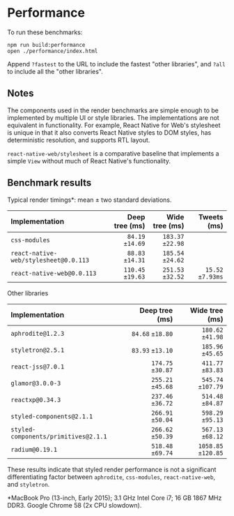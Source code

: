 # Performance

To run these benchmarks:

```
npm run build:performance
open ./performance/index.html
```

Append `?fastest` to the URL to include the fastest "other libraries", and
`?all` to include all the "other libraries".

## Notes

The components used in the render benchmarks are simple enough to be
implemented by multiple UI or style libraries. The implementations are not
equivalent in functionality. For example, React Native for Web's stylesheet is
unique in that it also converts React Native styles to DOM styles, has
deterministic resolution, and supports RTL layout.

`react-native-web/stylesheet` is a comparative baseline that implements a
simple `View` without much of React Native's functionality.

## Benchmark results

Typical render timings*: mean ± two standard deviations.

| Implementation                        | Deep tree (ms)    | Wide tree (ms)    | Tweets (ms)       |
| :--- | ---: | ---: | ---: |
| `css-modules`                         |  `84.19` `±14.69` | `183.37` `±22.98` | |
| `react-native-web/stylesheet@0.0.113` |  `88.83` `±14.31` | `185.54` `±24.62` | |
| `react-native-web@0.0.113`            | `110.45` `±19.63` | `251.53` `±32.52` | `15.52` `±7.93ms` |

Other libraries

| Implementation                       | Deep tree (ms)    | Wide tree (ms)    |
| :--- | ---: | ---: |
| `aphrodite@1.2.3`                    |  `84.68` `±18.80` | `180.62` `±41.98` |
| `styletron@2.5.1`                    |  `83.93` `±13.10` | `185.96` `±45.65` |
| `react-jss@7.0.1`                    | `174.75` `±30.87` | `411.77` `±83.83` |
| `glamor@3.0.0-3`                     | `255.21` `±45.68` | `545.74` `±107.79` |
| `reactxp@0.34.3`                     | `237.46` `±36.72` | `514.48` `±84.87` |
| `styled-components@2.1.1`            | `266.91` `±50.04` | `598.29` `±95.13` |
| `styled-components/primitives@2.1.1` | `266.62` `±50.39` | `567.13` `±68.12` |
| `radium@0.19.1`                      | `518.48` `±69.74` | `1058.85` `±120.85` |

These results indicate that styled render performance is not a significant
differentiating factor between `aphrodite`, `css-modules`, `react-native-web`,
and `styletron`.

*MacBook Pro (13-inch, Early 2015); 3.1 GHz Intel Core i7; 16 GB 1867 MHz DDR3. Google Chrome 58 (2x CPU slowdown).

